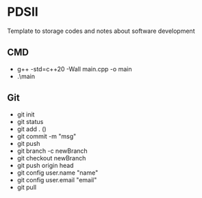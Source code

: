 # PDSII
Template to storage codes and notes about software development

## CMD 
- g++ -std=c++20 -Wall main.cpp -o main
- .\main

## Git
- git init
- git status
- git add . (<files>)
- git commit -m "msg"
- git push
- git branch -c newBranch
- git checkout newBranch
- git push origin head
- git config user.name "name"
- git config user.email "email"
- git pull

